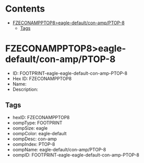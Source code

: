 



Contents
========

* [FZECONAMPPTOP8>eagle-default/con-amp/PTOP-8](#fzeconampptop8eagle-defaultcon-ampptop-8)
	* [Tags](#tags)

# FZECONAMPPTOP8>eagle-default/con-amp/PTOP-8

- ID: FOOTPRINT-eagle-eagle-default-con-amp-PTOP-8
- Hex ID: FZECONAMPPTOP8
- Name: 
- Description: 

## Tags

- hexID: FZECONAMPPTOP8
- oompType: FOOTPRINT
- oompSize: eagle
- oompColor: eagle-default
- oompDesc: con-amp
- oompIndex: PTOP-8
- oompName: eagle-default/con-amp/PTOP-8
- oompID: FOOTPRINT-eagle-eagle-default-con-amp-PTOP-8
